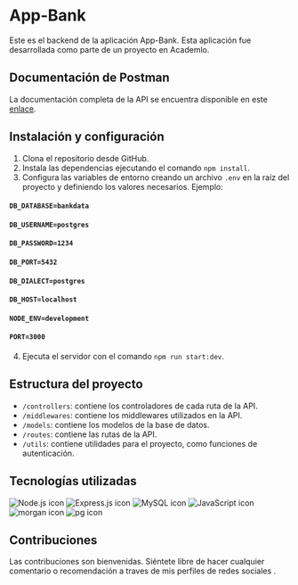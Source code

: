 # App-Bank

Este es el backend de la aplicación App-Bank. Esta aplicación fue desarrollada como parte de un proyecto en Academlo.

## Documentación de Postman

La documentación completa de la API se encuentra disponible en este [enlace](https://documenter.getpostman.com/view/26338219/2s93XsX5jF).

## Instalación y configuración

1. Clona el repositorio desde GitHub.
2. Instala las dependencias ejecutando el comando `npm install`.
3. Configura las variables de entorno creando un archivo `.env` en la raíz del proyecto y definiendo los valores necesarios. Ejemplo:

#### `DB_DATABASE=bankdata`
#### `DB_USERNAME=postgres`
#### `DB_PASSWORD=1234`
#### `DB_PORT=5432`
#### `DB_DIALECT=postgres`
#### `DB_HOST=localhost`

#### `NODE_ENV=development`

#### `PORT=3000`

4. Ejecuta el servidor con el comando `npm run start:dev`.

## Estructura del proyecto

- `/controllers`: contiene los controladores de cada ruta de la API.
- `/middlewares`: contiene los middlewares utilizados en la API.
- `/models`: contiene los modelos de la base de datos.
- `/routes`: contiene las rutas de la API.
- `/utils`: contiene utilidades para el proyecto, como funciones de autenticación.

## Tecnologías utilizadas

![Node.js icon](https://img.icons8.com/color/48/000000/nodejs.png) 
![Express.js icon](https://img.icons8.com/color/48/000000/express.png) 
![MySQL icon](https://img.icons8.com/color/48/000000/mysql.png) 
![JavaScript icon](https://img.icons8.com/color/48/000000/javascript.png) 
![morgan icon](https://img.icons8.com/color/48/000000/console.png) 
![pg icon](https://img.icons8.com/color/48/000000/postgreesql.png) 



## Contribuciones

Las contribuciones son bienvenidas. Siéntete libre de hacer cualquier comentario o recomendación a traves de mis perfiles de redes sociales .
